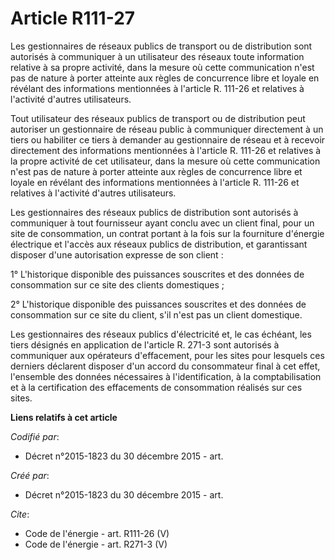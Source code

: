 # Article R111-27

Les gestionnaires de réseaux publics de transport ou de distribution sont autorisés à communiquer à un utilisateur des
réseaux toute information relative à sa propre activité, dans la mesure où cette communication n'est pas de nature à porter
atteinte aux règles de concurrence libre et loyale en révélant des informations mentionnées à l'article R. 111-26 et
relatives à l'activité d'autres utilisateurs.

Tout utilisateur des réseaux publics de transport ou de distribution peut autoriser un gestionnaire de réseau public à
communiquer directement à un tiers ou habiliter ce tiers à demander au gestionnaire de réseau et à recevoir directement des
informations mentionnées à l'article R. 111-26 et relatives à la propre activité de cet utilisateur, dans la mesure où cette
communication n'est pas de nature à porter atteinte aux règles de concurrence libre et loyale en révélant des informations
mentionnées à l'article R. 111-26 et relatives à l'activité d'autres utilisateurs. 

Les gestionnaires des réseaux publics de distribution sont autorisés à communiquer à tout fournisseur ayant conclu avec un
client final, pour un site de consommation, un contrat portant à la fois sur la fourniture d'énergie électrique et l'accès
aux réseaux publics de distribution, et garantissant disposer d'une autorisation expresse de son client : 

1° L'historique disponible des puissances souscrites et des données de consommation sur ce site des clients domestiques ; 

2° L'historique disponible des puissances souscrites et des données de consommation sur ce site du client, s'il n'est pas un
client domestique. 

Les gestionnaires des réseaux publics d'électricité et, le cas échéant, les tiers désignés en application de l'article R.
271-3 sont autorisés à communiquer aux opérateurs d'effacement, pour les sites pour lesquels ces derniers déclarent disposer
d'un accord du consommateur final à cet effet, l'ensemble des données nécessaires à l'identification, à la comptabilisation
et à la certification des effacements de consommation réalisés sur ces sites.

**Liens relatifs à cet article**

_Codifié par_:

  - Décret n°2015-1823 du 30 décembre 2015 - art.

_Créé par_:

  - Décret n°2015-1823 du 30 décembre 2015 - art.

_Cite_:

  - Code de l'énergie - art. R111-26 (V)
  - Code de l'énergie - art. R271-3 (V)
